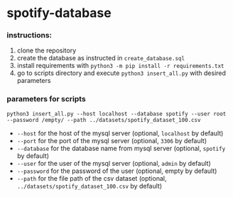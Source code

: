 # spotify-database

### instructions:
1. clone the repository
2. create the database as instructed in `create_database.sql`
3. install requirements with `python3 -m pip install -r requirements.txt`
4. go to scripts directory and execute `python3 insert_all.py` with desired parameters

### parameters for scripts
`python3 insert_all.py --host localhost --database spotify --user root --password /empty/ --path ../datasets/spotify_dataset_100.csv`
* `--host` for the host of the mysql server (optional, `localhost` by default)
* `--port` for the port of the mysql server (optional, `3306` by default)
* `--database` for the database name from mysql server (optional, `spotify` by default)
* `--user` for the user of the mysql server (optional, `admin` by default)
* `--password` for the password of the user (optional, empty by default)
* `--path` for the file path of the csv dataset (optional, `../datasets/spotify_dataset_100.csv` by default)
